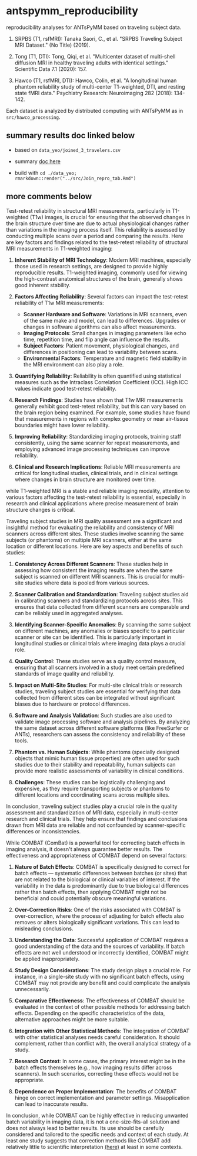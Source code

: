 # antspymm_reproducibility

reproducibility analyses for ANTsPyMM based on traveling subject data.

1. SRPBS (T1, rsfMRI): Tanaka Saori, C., et al. "SRPBS Traveling Subject MRI Dataset." (No Title) (2019).

2. Tong (T1, DTI): Tong, Qiqi, et al. "Multicenter dataset of multi-shell diffusion MRI in healthy traveling adults with identical settings." Scientific Data 7.1 (2020): 157.

3. Hawco (T1, rsfMRI, DTI): Hawco, Colin, et al. "A longitudinal human phantom reliability study of multi-center T1-weighted, DTI, and resting state fMRI data." Psychiatry Research: Neuroimaging 282 (2018): 134-142.

Each dataset is analyzed by distributed computing with ANTsPyMM as in `src/hawco_processing`.

## summary results doc linked below 

* based on `data_yeo/joined_3_travelers.csv`

* summary [doc here](https://raw.githubusercontent.com/stnava/antspymm_reproducibility/main/src/Join_repro_tab.html?token=GHSAT0AAAAAACOGSCCJZF7XKUBXDH7XNUPQZOXO6LA)

* build with `cd ./data_yeo; rmarkdown::render("../src/Join_repro_tab.Rmd")`

## more comments below 

Test-retest reliability in structural MRI measurements, particularly in T1-weighted (T1w) images, is crucial for ensuring that the observed changes in the brain structure over time are due to actual physiological changes rather than variations in the imaging process itself. This reliability is assessed by conducting multiple scans over a period and comparing the results. Here are key factors and findings related to the test-retest reliability of structural MRI measurements in T1-weighted imaging:

1. **Inherent Stability of MRI Technology**: Modern MRI machines, especially those used in research settings, are designed to provide highly reproducible results. T1-weighted imaging, commonly used for viewing the high-contrast anatomical structures of the brain, generally shows good inherent stability.

2. **Factors Affecting Reliability**: Several factors can impact the test-retest reliability of T1w MRI measurements:
   - **Scanner Hardware and Software**: Variations in MRI scanners, even of the same make and model, can lead to differences. Upgrades or changes in software algorithms can also affect measurements.
   - **Imaging Protocols**: Small changes in imaging parameters like echo time, repetition time, and flip angle can influence the results.
   - **Subject Factors**: Patient movement, physiological changes, and differences in positioning can lead to variability between scans.
   - **Environmental Factors**: Temperature and magnetic field stability in the MRI environment can also play a role.

3. **Quantifying Reliability**: Reliability is often quantified using statistical measures such as the Intraclass Correlation Coefficient (ICC). High ICC values indicate good test-retest reliability.

4. **Research Findings**: Studies have shown that T1w MRI measurements generally exhibit good test-retest reliability, but this can vary based on the brain region being examined. For example, some studies have found that measurements in regions with complex geometry or near air-tissue boundaries might have lower reliability.

5. **Improving Reliability**: Standardizing imaging protocols, training staff consistently, using the same scanner for repeat measurements, and employing advanced image processing techniques can improve reliability.

6. **Clinical and Research Implications**: Reliable MRI measurements are critical for longitudinal studies, clinical trials, and in clinical settings where changes in brain structure are monitored over time.

while T1-weighted MRI is a stable and reliable imaging modality, attention to various factors affecting the test-retest reliability is essential, especially in research and clinical applications where precise measurement of brain structure changes is critical.

Traveling subject studies in MRI quality assessment are a significant and insightful method for evaluating the reliability and consistency of MRI scanners across different sites. These studies involve scanning the same subjects (or phantoms) on multiple MRI scanners, either at the same location or different locations. Here are key aspects and benefits of such studies:

1. **Consistency Across Different Scanners**: These studies help in assessing how consistent the imaging results are when the same subject is scanned on different MRI scanners. This is crucial for multi-site studies where data is pooled from various sources.

2. **Scanner Calibration and Standardization**: Traveling subject studies aid in calibrating scanners and standardizing protocols across sites. This ensures that data collected from different scanners are comparable and can be reliably used in aggregated analyses.

3. **Identifying Scanner-Specific Anomalies**: By scanning the same subject on different machines, any anomalies or biases specific to a particular scanner or site can be identified. This is particularly important in longitudinal studies or clinical trials where imaging data plays a crucial role.

4. **Quality Control**: These studies serve as a quality control measure, ensuring that all scanners involved in a study meet certain predefined standards of image quality and reliability.

5. **Impact on Multi-Site Studies**: For multi-site clinical trials or research studies, traveling subject studies are essential for verifying that data collected from different sites can be integrated without significant biases due to hardware or protocol differences.

6. **Software and Analysis Validation**: Such studies are also used to validate image processing software and analysis pipelines. By analyzing the same dataset across different software platforms (like FreeSurfer or ANTs), researchers can assess the consistency and reliability of these tools.

7. **Phantom vs. Human Subjects**: While phantoms (specially designed objects that mimic human tissue properties) are often used for such studies due to their stability and repeatability, human subjects can provide more realistic assessments of variability in clinical conditions.

8. **Challenges**: These studies can be logistically challenging and expensive, as they require transporting subjects or phantoms to different locations and coordinating scans across multiple sites.

In conclusion, traveling subject studies play a crucial role in the quality assessment and standardization of MRI data, especially in multi-center research and clinical trials. They help ensure that findings and conclusions drawn from MRI data are reliable and not confounded by scanner-specific differences or inconsistencies.

While COMBAT (ComBat) is a powerful tool for correcting batch effects in imaging analysis, it doesn't always guarantee better results. The effectiveness and appropriateness of COMBAT depend on several factors:

1. **Nature of Batch Effects**: COMBAT is specifically designed to correct for batch effects — systematic differences between batches (or sites) that are not related to the biological or clinical variables of interest. If the variability in the data is predominantly due to true biological differences rather than batch effects, then applying COMBAT might not be beneficial and could potentially obscure meaningful variations.

2. **Over-Correction Risks**: One of the risks associated with COMBAT is over-correction, where the process of adjusting for batch effects also removes or alters biologically significant variations. This can lead to misleading conclusions.

3. **Understanding the Data**: Successful application of COMBAT requires a good understanding of the data and the sources of variability. If batch effects are not well understood or incorrectly identified, COMBAT might be applied inappropriately.

4. **Study Design Considerations**: The study design plays a crucial role. For instance, in a single-site study with no significant batch effects, using COMBAT may not provide any benefit and could complicate the analysis unnecessarily.

5. **Comparative Effectiveness**: The effectiveness of COMBAT should be evaluated in the context of other possible methods for addressing batch effects. Depending on the specific characteristics of the data, alternative approaches might be more suitable.

6. **Integration with Other Statistical Methods**: The integration of COMBAT with other statistical analyses needs careful consideration. It should complement, rather than conflict with, the overall analytical strategy of a study.

7. **Research Context**: In some cases, the primary interest might be in the batch effects themselves (e.g., how imaging results differ across scanners). In such scenarios, correcting these effects would not be appropriate.

8. **Dependence on Proper Implementation**: The benefits of COMBAT hinge on correct implementation and parameter settings. Misapplication can lead to inaccurate results.

In conclusion, while COMBAT can be highly effective in reducing unwanted batch variability in imaging data, it is not a one-size-fits-all solution and does not always lead to better results. Its use should be carefully considered and tailored to the specific needs and context of each study. At least one study suggests that correction methods like COMBAT add relatively little  to scientific interpretation [(here)](https://www.frontiersin.org/articles/10.3389/fneur.2022.826564/full) at least in some contexts.




